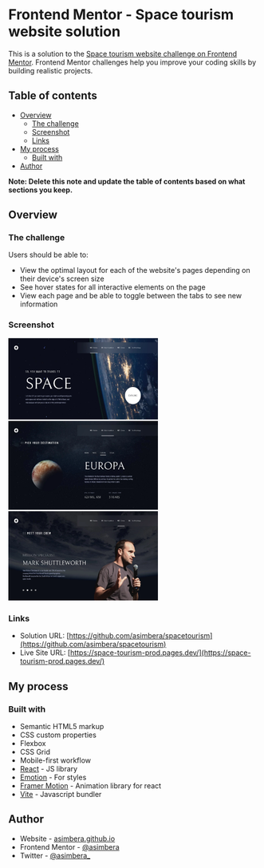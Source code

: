 # Frontend Mentor - Space tourism website solution

This is a solution to the [Space tourism website challenge on Frontend Mentor](https://www.frontendmentor.io/challenges/space-tourism-multipage-website-gRWj1URZ3). Frontend Mentor challenges help you improve your coding skills by building realistic projects.

## Table of contents

- [Overview](#overview)
  - [The challenge](#the-challenge)
  - [Screenshot](#screenshot)
  - [Links](#links)
- [My process](#my-process)
  - [Built with](#built-with)
- [Author](#author)

**Note: Delete this note and update the table of contents based on what sections you keep.**

## Overview

### The challenge

Users should be able to:

- View the optimal layout for each of the website's pages depending on their device's screen size
- See hover states for all interactive elements on the page
- View each page and be able to toggle between the tabs to see new information

### Screenshot

<img src="./.meta/1.webp" width='300' />
<img src="./.meta/2.webp" width='300' />
<img src="./.meta/3.webp" width='300' />

### Links

- Solution URL: [https://github.com/asimbera/spacetourism](https://github.com/asimbera/spacetourism)
- Live Site URL: [https://space-tourism-prod.pages.dev/](https://space-tourism-prod.pages.dev/)

## My process

### Built with

- Semantic HTML5 markup
- CSS custom properties
- Flexbox
- CSS Grid
- Mobile-first workflow
- [React](https://reactjs.org/) - JS library
- [Emotion](https://emotion.sh/) - For styles
- [Framer Motion](https://www.framer.com/docs/introduction/) - Animation library for react
- [Vite](https://vitejs.dev/) - Javascript bundler

## Author

- Website - [asimbera.github.io](https://asimbera.github.io/)
- Frontend Mentor - [@asimbera](https://www.frontendmentor.io/profile/asimbera)
- Twitter - [@asimbera\_](https://www.twitter.com/asimbera_)
